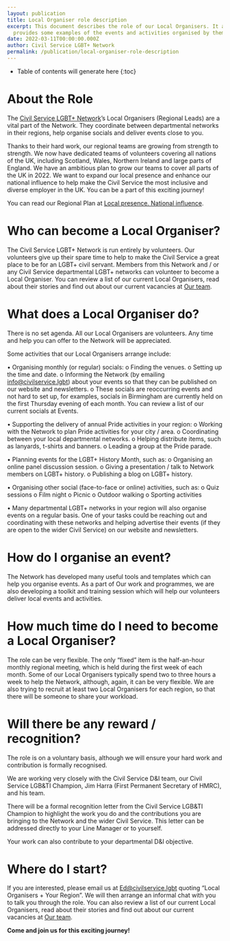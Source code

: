 ```yaml
---
layout: publication
title: Local Organiser role description
excerpt: This document describes the role of our Local Organisers. It also
  provides some examples of the events and activities organised by them.
date: 2022-03-11T00:00:00.000Z
author: Civil Service LGBT+ Network
permalink: /publication/local-organiser-role-description
---
```

* Table of contents will generate here
  {:toc}

# **About the Role**

The [Civil Service LGBT+ Network](https://www.civilservice.lgbt/)’s Local Organisers (Regional Leads) are a vital part of the Network. They coordinate between departmental networks in their regions, help organise socials and deliver events close to you.

Thanks to their hard work, our regional teams are growing from strength to strength. We now have dedicated teams of volunteers covering all nations of the UK, including Scotland, Wales, Northern Ireland and large parts of England. We have an ambitious plan to grow our teams to cover all parts of the UK in 2022. We want to expand our local presence and enhance our national influence to help make the Civil Service the most inclusive and diverse employer in the UK. You can be a part of this exciting journey!

You can read our Regional Plan at [Local presence. National influence](https://www.civilservice.lgbt/news/2021/11/24/local-presence-national-influence).

# **Who can become a Local Organiser?**

The Civil Service LGBT+ Network is run entirely by volunteers. Our volunteers give up their spare time to help to make the Civil Service a great place to be for an LGBT+ civil servant. Members from this Network and / or any Civil Service departmental LGBT+ networks can volunteer to become a Local Organiser. 
You can review a list of our current Local Organisers, read about their stories and find out about our current vacancies at [Our team](https://www.civilservice.lgbt/team/).

# **What does a Local Organiser do?**

There is no set agenda. All our Local Organisers are volunteers. Any time and help you can offer to the Network will be appreciated. 

Some activities that our Local Organisers arrange include:

•	Organising monthly (or regular) socials:
  o	Finding the venues.
  o	Setting up the time and date.
  o	Informing the Network (by emailing [info@civilservice.lgbt](mailto:info@civilservice.lgbt)) about your events so that they can be published on our website and newsletters.
  o	These socials are reoccurring events and not hard to set up, for examples, socials in Birmingham are currently held on the first Thursday evening of each month. You can review a list of our current socials at Events.

•	Supporting the delivery of annual Pride activities in your region:
  o	Working with the Network to plan Pride activities for your city / area.
  o	Coordinating between your local departmental networks.
  o	Helping distribute items, such as lanyards, t-shirts and banners.
  o	Leading a group at the Pride parade.

•	Planning events for the LGBT+ History Month, such as:
  o	Organising an online panel discussion session.
  o	Giving a presentation / talk to Network members on LGBT+ history.
  o	Publishing a blog on LGBT+ history.

•	Organising other social (face-to-face or online) activities, such as:
  o	Quiz sessions
  o	Film night
  o	Picnic
  o	Outdoor walking
  o	Sporting activities

•	Many departmental LGBT+ networks in your region will also organise events on a regular basis. One of your tasks could be reaching out and coordinating with these networks and helping advertise their events (if they are open to the wider Civil Service) on our website and newsletters.

# **How do I organise an event?**

The Network has developed many useful tools and templates which can help you organise events. As a part of Our work and programmes, we are also developing a toolkit and training session which will help our volunteers deliver local events and activities.

# **How much time do I need to become a Local Organiser?**

The role can be very flexible. The only “fixed” item is the half-an-hour monthly regional meeting, which is held during the first week of each month. Some of our Local Organisers typically spend two to three hours a week to help the Network, although, again, it can be very flexible.
We are also trying to recruit at least two Local Organisers for each region, so that there will be someone to share your workload.

# **Will there be any reward / recognition?**

The role is on a voluntary basis, although we will ensure your hard work and contribution is formally recognised.

We are working very closely with the Civil Service D&I team, our Civil Service LGB&TI Champion, Jim Harra (First Permanent Secretary of HMRC), and his team.

There will be a formal recognition letter from the Civil Service LGB&TI Champion to highlight the work you do and the contributions you are bringing to the Network and the wider Civil Service. This letter can be addressed directly to your Line Manager or to yourself.

Your work can also contribute to your departmental D&I objective.

# **Where do I start?**

If you are interested, please email us at [Ed@civilservice.lgbt](mailto:Ed@civilservice.lgbt) quoting “Local Organisers + Your Region”. We will then arrange an informal chat with you to talk you through the role.
You can also review a list of our current Local Organisers, read about their stories and find out about our current vacancies at [Our team](https://www.civilservice.lgbt/team/).

**Come and join us for this exciting journey!**